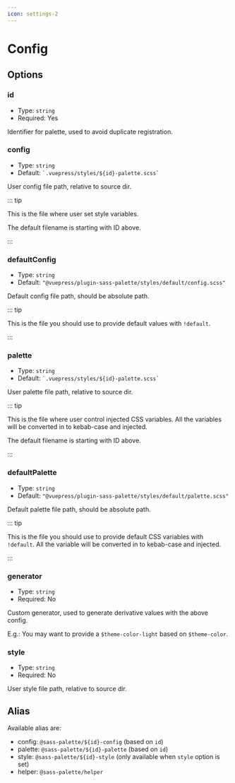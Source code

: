 ```yaml
---
icon: settings-2
---
```


# Config

## Options

### id

- Type: `string`
- Required: Yes

Identifier for palette, used to avoid duplicate registration.

### config

- Type: `string`
- Default: `` `.vuepress/styles/${id}-palette.scss` ``

User config file path, relative to source dir.

::: tip

This is the file where user set style variables.

The default filename is starting with ID above.

:::

### defaultConfig

- Type: `string`
- Default: `"@vuepress/plugin-sass-palette/styles/default/config.scss"`

Default config file path, should be absolute path.

::: tip

This is the file you should use to provide default values with `!default`.

:::

### palette

- Type: `string`
- Default: `` `.vuepress/styles/${id}-palette.scss` ``

User palette file path, relative to source dir.

::: tip

This is the file where user control injected CSS variables. All the variables will be converted in to kebab-case and injected.

The default filename is starting with ID above.

:::

### defaultPalette

- Type: `string`
- Default: `"@vuepress/plugin-sass-palette/styles/default/palette.scss"`

Default palette file path, should be absolute path.

::: tip

This is the file you should use to provide default CSS variables with `!default`. All the variable will be converted in to kebab-case and injected.

:::

### generator

- Type: `string`
- Required: No

Custom generator, used to generate derivative values with the above config.

E.g.: You may want to provide a `$theme-color-light` based on `$theme-color`.

### style

- Type: `string`
- Required: No

User style file path, relative to source dir.

## Alias

Available alias are:

- config: `@sass-palette/${id}-config` (based on `id`)
- palette: `@sass-palette/${id}-palette` (based on `id`)
- style: `@sass-palette/${id}-style` (only available when `style` option is set)
- helper: `@sass-palette/helper`
